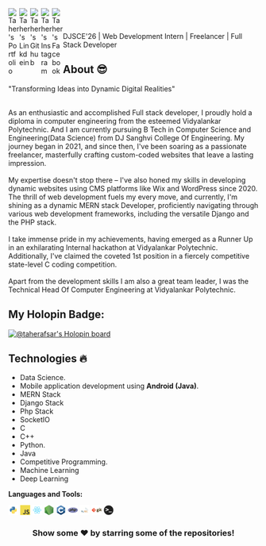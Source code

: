  <a href="https://taherafsar.netlify.app/">
  <img align="left" alt="Taher's Portfolio" width="22px" src="https://img.icons8.com/ios/50/domain--v1.png" />
</a>
<a href="https://www.linkedin.com/in/taherafsar">
  <img align="left" alt="Taher's Linkdein" width="22px" src="https://cdn.jsdelivr.net/npm/simple-icons@v3/icons/linkedin.svg" />
</a>
<a href="https://github.com/TaherAfsar">
  <img align="left" alt="Taher's Github" width="22px" src="https://cdn.jsdelivr.net/npm/simple-icons@v3/icons/github.svg" />
</a>
<a href="https://www.instagram.com/taher_afsar/">
  <img align="left" alt="Taher's Instagram" width="22px" src="https://cdn.jsdelivr.net/npm/simple-icons@v3/icons/instagram.svg" />
</a>
<a href="https://m.facebook.com/taherafsar">
  <img align="left" alt="Taher's Facebook" width="22px" src="https://cdn.jsdelivr.net/npm/simple-icons@v3/icons/facebook.svg" />
</a>

<br/>
<br/>

DJSCE'26 | Web Development Intern | Freelancer | Full Stack Developer

## About :sunglasses:
"Transforming Ideas into Dynamic Digital Realities"
<br>
<br>

As an enthusiastic and accomplished Full stack developer, I proudly hold a diploma in computer engineering from the esteemed Vidyalankar Polytechnic. And I am currently pursuing B Tech in Computer Science and Engineering(Data Science) from DJ Sanghvi College Of Engineering.  My journey began in 2021, and since then, I've been soaring as a passionate freelancer, masterfully crafting custom-coded websites that leave a lasting impression.
<br>
<br>
My expertise doesn't stop there – I've also honed my skills in developing dynamic websites using CMS platforms like Wix and WordPress since 2020. The thrill of web development fuels my every move, and currently, I'm shining as a dynamic MERN stack Developer, proficiently navigating through various web development frameworks, including the versatile Django and the PHP stack.
<br>
 <br>
I take immense pride in my achievements, having emerged as a Runner Up in an exhilarating Internal hackathon at Vidyalankar Polytechnic. Additionally, I've claimed the coveted 1st position in a fiercely competitive state-level C coding competition.
<br>
<br>
Apart from the development skills I am also a great team leader, I was the Technical Head Of Computer Engineering at Vidyalankar Polytechnic.

## My Holopin Badge:

[![@taherafsar's Holopin board](https://www.holopin.io/@taherafsar#badges)](https://www.holopin.io/@taherafsar)

## Technologies :fire:
- Data Science.
- Mobile application development using **Android (Java)**.
- MERN Stack
- Django Stack
- Php Stack
- SocketIO
- C
- C++
- Python.
- Java
- Competitive Programming.
- Machine Learning
- Deep Learning

  

**Languages and Tools:**  

<code><img height="20" src="https://raw.githubusercontent.com/github/explore/80688e429a7d4ef2fca1e82350fe8e3517d3494d/topics/python/python.png"></code>
<code><img height="20" src="https://raw.githubusercontent.com/github/explore/80688e429a7d4ef2fca1e82350fe8e3517d3494d/topics/javascript/javascript.png"></code>
<code><img height="20" src="https://raw.githubusercontent.com/github/explore/80688e429a7d4ef2fca1e82350fe8e3517d3494d/topics/react/react.png"></code>
<code><img height="20" src="https://raw.githubusercontent.com/github/explore/80688e429a7d4ef2fca1e82350fe8e3517d3494d/topics/nodejs/nodejs.png"></code>
<code><img height="20" src="https://raw.githubusercontent.com/github/explore/80688e429a7d4ef2fca1e82350fe8e3517d3494d/topics/cpp/cpp.png"></code>
<code><img height="20" src="https://raw.githubusercontent.com/github/explore/80688e429a7d4ef2fca1e82350fe8e3517d3494d/topics/php/php.png"></code>
<code><img height="20" src="https://raw.githubusercontent.com/github/explore/80688e429a7d4ef2fca1e82350fe8e3517d3494d/topics/mysql/mysql.png"></code>
<code><img height="20" src="https://raw.githubusercontent.com/github/explore/80688e429a7d4ef2fca1e82350fe8e3517d3494d/topics/git/git.png"></code>
<code><img height="20" src="https://raw.githubusercontent.com/github/explore/80688e429a7d4ef2fca1e82350fe8e3517d3494d/topics/terminal/terminal.png"></code>










<div align="center">

### Show some ❤️ by starring some of the repositories!

</div>
